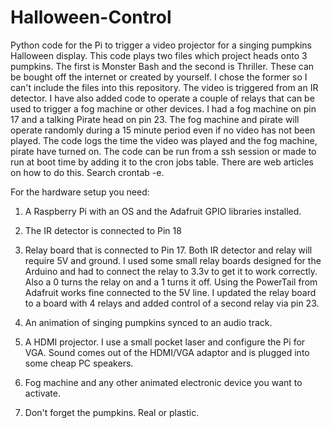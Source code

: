 # Halloween-Control
Python code for the Pi to trigger a video projector for a singing pumpkins
Halloween display. This code plays two files which project heads onto 3 pumpkins.
The first is Monster Bash and the second is Thriller. These can be bought off the internet
or created by yourself. I chose the former so I can't include the files into this 
repository. The video is triggered from an IR detector. 
I have also added code to operate a couple of relays that can be used to trigger a fog 
machine or other devices. I had a fog machine on pin 17 and a talking Pirate head on pin 23. 
The fog machine and pirate will operate randomly during a 15 minute period even if no video has not been played.
The code logs the time the video was played and the fog machine, pirate have turned on.
The code can be run from a ssh session or made to run at boot time by adding it to  the cron jobs
table. There are web articles on how to do this. Search crontab -e.


For the hardware setup you need:

1) A Raspberry Pi with an OS and the Adafruit GPIO libraries installed. 

2) The IR detector is connected to Pin 18

3) Relay board that is connected to Pin 17. Both IR detector and relay will require
5V and ground. I used some small relay boards designed for the Arduino and had to 
connect the relay to 3.3v to get it to work correctly. Also a 0 turns the relay on and a 1
turns it off. Using the PowerTail from Adafruit works fine connected to the 5V line.
I updated the relay board to a board with 4 relays and added control of a second relay via pin 23.

4) An animation of  singing pumpkins synced to an audio track.

5) A HDMI projector. I use a small pocket laser  and configure the Pi for VGA. Sound comes
out of the HDMI/VGA adaptor and is plugged into some cheap PC speakers.

6) Fog machine and any other animated electronic device you want to activate.

7) Don't forget the pumpkins. Real or plastic. 
